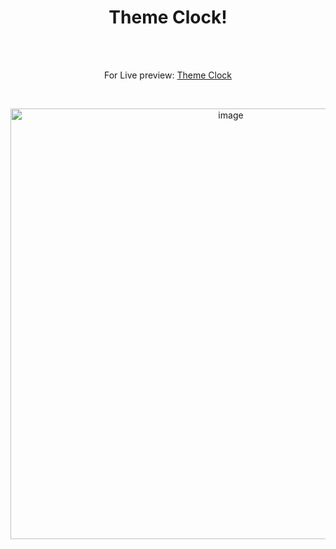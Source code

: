 <h1 align="center">Theme Clock!</h1><br>
<br>
<p align="center">
For Live preview: <a href="https://ash-win-n.github.io/theme-clock/">Theme Clock</a></p><br>

<p align="center">

<img width="689" alt="image" src="https://user-images.githubusercontent.com/70138036/186874455-74fcf45f-58d1-4628-bdcf-aac30f483a6d.png">



</p>
